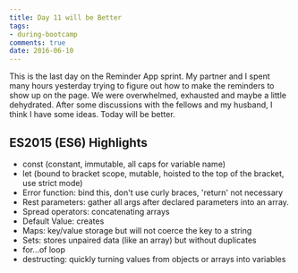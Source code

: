 ```yaml
---
title: Day 11 will be Better
tags: 
- during-bootcamp
comments: true
date: 2016-06-10
---
```


This is the last day on the Reminder App sprint.  My partner and I spent many hours yesterday trying to figure out how to make the reminders to show up on the page. We were overwhelmed, exhausted and maybe a little dehydrated. After some discussions with the fellows and my husband, I think I have some ideas. Today will be better.

ES2015 (ES6) Highlights
--------------

* const (constant, immutable, all caps for variable name)
* let (bound to bracket scope, mutable, hoisted to the top of the bracket, use strict mode)
* Error function: bind this, don't use curly braces, 'return' not necessary
* Rest parameters: gather all args after declared parameters into an array. 
* Spread operators: concatenating arrays
* Default Value: creates 
* Maps: key/value storage but will not coerce the key to a string
* Sets: stores unpaired data (like an array) but without duplicates
* for...of loop
* destructing: quickly turning values from objects or arrays into variables 